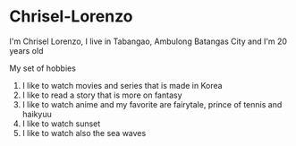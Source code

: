 # Chrisel-Lorenzo
I'm Chrisel Lorenzo, I live in Tabangao, Ambulong Batangas City and I'm 20 years old

My set of hobbies
1. I like to watch movies and series that is made in Korea
2. I like to read a story that is more on fantasy
3. I like to watch anime and my favorite are fairytale, prince of tennis and haikyuu
4. I like to watch sunset
5. I like to watch also the sea waves 
